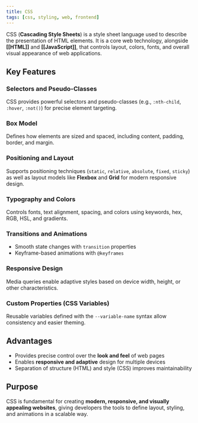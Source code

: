```yaml
---
title: CSS
tags: [css, styling, web, frontend]
---
```

CSS (**Cascading Style Sheets**) is a style sheet language used to describe the presentation of HTML elements. It is a core web technology, alongside **[[HTML]]** and **[[JavaScript]]**, that controls layout, colors, fonts, and overall visual appearance of web applications.

## Key Features
### Selectors and Pseudo-Classes
CSS provides powerful selectors and pseudo-classes (e.g., `:nth-child`, `:hover`, `:not()`) for precise element targeting.
### Box Model
Defines how elements are sized and spaced, including content, padding, border, and margin.
### Positioning and Layout
Supports positioning techniques (`static`, `relative`, `absolute`, `fixed`, `sticky`) as well as layout models like **Flexbox** and **Grid** for modern responsive design.
### Typography and Colors
Controls fonts, text alignment, spacing, and colors using keywords, hex, RGB, HSL, and gradients.
### Transitions and Animations
- Smooth state changes with `transition` properties  
- Keyframe-based animations with `@keyframes`  
### Responsive Design
Media queries enable adaptive styles based on device width, height, or other characteristics.
### Custom Properties (CSS Variables)
Reusable variables defined with the `--variable-name` syntax allow consistency and easier theming.

## Advantages
- Provides precise control over the **look and feel** of web pages  
- Enables **responsive and adaptive** design for multiple devices  
- Separation of structure (HTML) and style (CSS) improves maintainability  

## Purpose
CSS is fundamental for creating **modern, responsive, and visually appealing websites**, giving developers the tools to define layout, styling, and animations in a scalable way.
